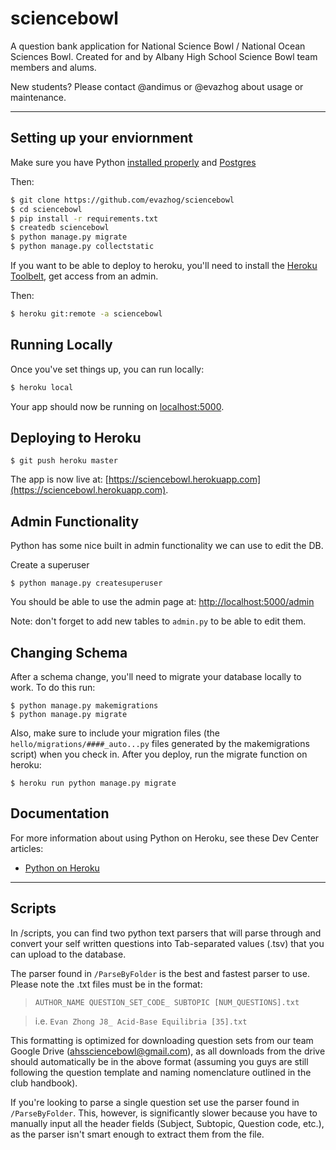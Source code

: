 # sciencebowl

A question bank application for National Science Bowl / National Ocean Sciences Bowl.
Created for and by Albany High School Science Bowl team members and alums.


New students? Please contact @andimus or @evazhog about usage or maintenance.

---
## Setting up your enviornment

Make sure you have Python [installed properly](http://install.python-guide.org) and [Postgres](https://devcenter.heroku.com/articles/heroku-postgresql#local-setup)

Then:
```sh
$ git clone https://github.com/evazhog/sciencebowl
$ cd sciencebowl
$ pip install -r requirements.txt
$ createdb sciencebowl
$ python manage.py migrate
$ python manage.py collectstatic
```

If you want to be able to deploy to heroku, you'll need to install the [Heroku Toolbelt](https://toolbelt.heroku.com/), get access from an admin.

Then:
```sh
$ heroku git:remote -a sciencebowl
```

## Running Locally
Once you've set things up, you can run locally:

```sh
$ heroku local
```

Your app should now be running on [localhost:5000](http://localhost:5000/).

## Deploying to Heroku

```
$ git push heroku master
```
The app is now live at: [https://sciencebowl.herokuapp.com](https://sciencebowl.herokuapp.com).


## Admin Functionality
Python has some nice built in admin functionality we can use to edit the DB.

Create a superuser
```
$ python manage.py createsuperuser
```

You should be able to use the admin page at: [http://localhost:5000/admin](http://localhost:5000/admin)

Note: don't forget to add new tables to `admin.py` to be able to edit them.

## Changing Schema
After a schema change, you'll need to migrate your database locally to work. To do this run:
```
$ python manage.py makemigrations
$ python manage.py migrate
```

Also, make sure to include your migration files (the `hello/migrations/####_auto...py` files generated by the makemigrations script) when you check in. After you deploy, run the migrate function on heroku:
```
$ heroku run python manage.py migrate
```

## Documentation

For more information about using Python on Heroku, see these Dev Center articles:

- [Python on Heroku](https://devcenter.heroku.com/categories/python)


---
## Scripts

In /scripts, you can find two python text parsers that will parse through and convert your self written questions into Tab-separated values (.tsv) that you can upload to the database.

The parser found in `/ParseByFolder` is the best and fastest parser to use. Please note the .txt files must be in the format: 

> `AUTHOR_NAME QUESTION_SET_CODE_ SUBTOPIC [NUM_QUESTIONS].txt` 

> i.e. `Evan Zhong J8_ Acid-Base Equilibria [35].txt`

This formatting is optimized for downloading question sets from our team Google Drive (ahssciencebowl@gmail.com), as all downloads from the drive should automatically be in the above format (assuming you guys are still following the question template and naming nomenclature outlined in the club handbook).

If you're looking to parse a single question set use the parser found in `/ParseByFolder`. This, however, is significantly slower because you have to manually input all the header fields (Subject, Subtopic, Question code, etc.), as the parser isn't smart enough to extract them from the file.
